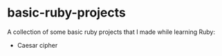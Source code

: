 # basic-ruby-projects
A collection of some basic ruby projects that I made while learning Ruby:

- Caesar cipher
